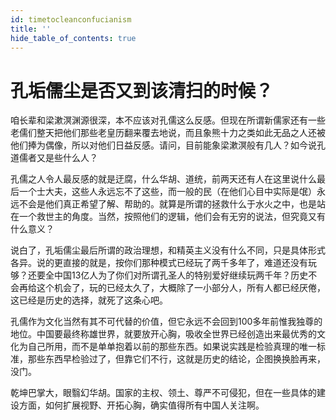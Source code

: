 ```yaml
---
id: timetocleanconfucianism
title: ''
hide_table_of_contents: true
---
```


# 孔垢儒尘是否又到该清扫的时候？


咱长辈和梁漱溟渊源很深，本不应该对孔儒这么反感。但现在所谓新儒家还有一些老儒们整天把他们那些老皇历翻来覆去地说，而且象熊十力之类如此无品之人还被他们捧为偶像，所以对他们日益反感。请问，目前能象梁漱溟般有几人？如今说孔道儒者又是些什么人？

孔儒之人令人最反感的就是迂腐，什么华胡、道统，前两天还有人在这里说什么最后一个士大夫，这些人永远忘不了这些，而一般的民（在他们心目中实际是氓）永远不会是他们真正希望了解、帮助的。就算是所谓的拯救什么于水火之中，也是站在一个救世主的角度。当然，按照他们的逻辑，他们会有无穷的说法，但究竟又有什么意义？

说白了，孔垢儒尘最后所谓的政治理想，和精英主义没有什么不同，只是具体形式各异。说的更直接的就是，按你们那种模式已经玩了两千多年了，难道还没有玩够？还要全中国13亿人为了你们对所谓孔圣人的特别爱好继续玩两千年？历史不会再给这个机会了，玩的已经太久了，大概除了一小部分人，所有人都已经厌倦，这已经是历史的选择，就死了这条心吧。

孔儒作为文化当然有其不可代替的价值，但它永远不会回到100多年前惟我独尊的地位。中国要最终称雄世界，就要放开心胸，吸收全世界已经创造出来最优秀的文化为自己所用，而不是单单抱着以前的那些东西。如果说实践是检验真理的唯一标准，那些东西早检验过了，但靠它们不行，这就是历史的结论，企图换换脸再来，没门。

乾坤巴掌大，眼翳幻华胡。国家的主权、领土、尊严不可侵犯，但在一些具体的建设方面，如何扩展视野、开拓心胸，确实值得所有中国人关注啊。